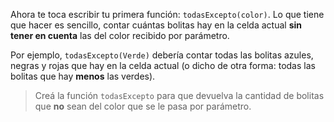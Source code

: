 Ahora te toca escribir tu primera función: `todasExcepto(color)`. Lo que tiene que hacer es sencillo, contar cuántas bolitas hay en la celda actual **sin tener en cuenta** las del color recibido por parámetro.

Por ejemplo, `todasExcepto(Verde)` debería contar todas las bolitas azules, negras y rojas que hay en la celda actual (o dicho de otra forma: todas las bolitas que hay **menos** las verdes).

> Creá la función `todasExcepto` para que devuelva la cantidad de bolitas que **no** sean del color que se le pasa por parámetro.